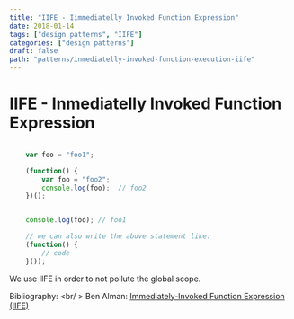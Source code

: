 ```yaml
---
title: "IIFE - Iimmediatelly Invoked Function Expression"
date: 2018-01-14
tags: ["design patterns", "IIFE"]
categories: ["design patterns"]
draft: false
path: "patterns/inmediatelly-invoked-function-execution-iife"
---
```

# IIFE - Inmediatelly Invoked Function Expression

```javascript

    var foo = "foo1";

    (function() {
        var foo = "foo2";
        console.log(foo);  // foo2
    })();


    console.log(foo); // foo1

    // we can also write the above statement like:
    (function() {
        // code
    }());

```

We use IIFE in order to not pollute the global scope.

Bibliography: <br/ >
Ben Alman: [Immediately-Invoked Function Expression (IIFE)](http://benalman.com/news/2010/11/immediately-invoked-function-expression/)

